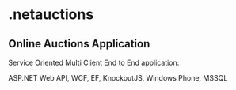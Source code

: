 # .netauctions

## Online Auctions Application

Service Oriented Multi Client End to End application:

ASP.NET Web API, WCF, EF, KnockoutJS, Windows Phone, MSSQL
